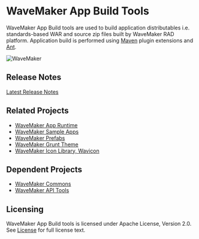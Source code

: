 # WaveMaker App Build Tools

WaveMaker App Build tools are used to build application distributables i.e. standards-based WAR and source zip files built by WaveMaker RAD platform. Application build is performed using [Maven](https://maven.apache.org/) plugin extensions and [Ant](http://ant.apache.org/).

![](http://www.wavemaker.com/wp-content/uploads/9.png "WaveMaker")

## Release Notes
[Latest Release Notes](http://www.wavemaker.com/learn/wavemaker-release-notes/)

## Related Projects
* [WaveMaker App Runtime](https://github.com/wavemaker/wavemaker-app-runtime)
* [WaveMaker Sample Apps](https://github.com/wavemaker/wavemaker-sample-apps)
* [WaveMaker Prefabs](https://github.com/wavemaker/wavemaker-studio-prefabs)
* [WaveMaker Grunt Theme](https://github.com/wavemaker/grunt-wavemaker-theme)
* [WaveMaker Icon Library, Wavicon](https://github.com/wavemaker/wavicon)

## Dependent Projects
* [WaveMaker Commons](https://github.com/wavemaker/wavemaker-commons)
* [WaveMaker API Tools](https://github.com/wavemaker/wavemaker-tools-apidocs)
 
## Licensing
WaveMaker App Build tools is licensed under Apache License, Version 2.0. See [License](/LICENSE) for full license text.
